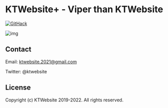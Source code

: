 # KTWebsite+ - Viper than KTWebsite
<a href="https://raw.githack.com/ktwebsite/ktwebsite_plus-website/cyprus-x/home.html">
  <img src="https://user-images.githubusercontent.com/92613027/175231273-aa77d6a6-75f7-4438-9497-dcf6521e01cf.svg" alt="GitHack">
</a>

![img](https://user-images.githubusercontent.com/92613027/175095654-11da2e0e-31bc-4209-955b-7fab76cffb34.png)

## Contact

Email: ktwebsite.2021@gmail.com

Twitter: @ktwebsite

## License
Copyright (c) KTWebsite 2019-2022. All rights reserved.
